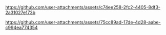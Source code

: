 

https://github.com/user-attachments/assets/c74ee258-2fc2-4405-8df3-2a31027e173b



https://github.com/user-attachments/assets/75cc89ad-17de-4d28-aabe-c994ea774354

